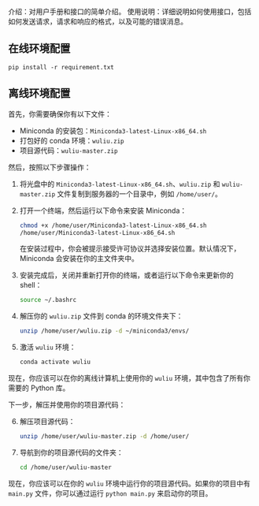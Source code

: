介绍：对用户手册和接口的简单介绍。
使用说明：详细说明如何使用接口，包括如何发送请求，请求和响应的格式，以及可能的错误消息。
## 在线环境配置
`pip install -r requirement.txt`

## 离线环境配置

首先，你需要确保你有以下文件：

- Miniconda 的安装包：`Miniconda3-latest-Linux-x86_64.sh`
- 打包好的 conda 环境：`wuliu.zip`
- 项目源代码：`wuliu-master.zip`

然后，按照以下步骤操作：

1. 将光盘中的 `Miniconda3-latest-Linux-x86_64.sh`、`wuliu.zip` 和 `wuliu-master.zip` 文件复制到服务器的一个目录中，例如 `/home/user/`。

2. 打开一个终端，然后运行以下命令来安装 Miniconda：

    ```bash
    chmod +x /home/user/Miniconda3-latest-Linux-x86_64.sh
    /home/user/Miniconda3-latest-Linux-x86_64.sh
    ```

    在安装过程中，你会被提示接受许可协议并选择安装位置。默认情况下，Miniconda 会安装在你的主文件夹中。

3. 安装完成后，关闭并重新打开你的终端，或者运行以下命令来更新你的 shell：

    ```bash
    source ~/.bashrc
    ```

4. 解压你的 `wuliu.zip` 文件到 conda 的环境文件夹下：

    ```bash
    unzip /home/user/wuliu.zip -d ~/miniconda3/envs/
    ```

5. 激活 `wuliu` 环境：

    ```bash
    conda activate wuliu
    ```

现在，你应该可以在你的离线计算机上使用你的 `wuliu` 环境，其中包含了所有你需要的 Python 库。

下一步，解压并使用你的项目源代码：

6. 解压项目源代码：

    ```bash
    unzip /home/user/wuliu-master.zip -d /home/user/
    ```

7. 导航到你的项目源代码的文件夹：

    ```bash
    cd /home/user/wuliu-master
    ```

现在，你应该可以在你的 `wuliu` 环境中运行你的项目源代码。如果你的项目中有 `main.py` 文件，你可以通过运行 `python main.py` 来启动你的项目。